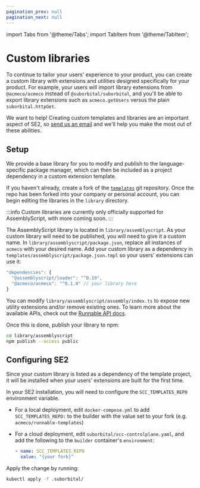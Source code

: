 ```yaml
---
pagination_prev: null
pagination_next: null
---
```


import Tabs from '@theme/Tabs';
import TabItem from '@theme/TabItem';

# Custom libraries

To continue to tailor your users' experience to your product, you can create a custom library with extensions and utilities designed specifically for your product. For example, your users will import library extensions from `@acmeco/acmeco` instead of `@suborbital/suborbital`, and you'll be able to export library extensions such as `acmeco.getUsers` versus the plain `suborbital.httpGet`.

We want to help! Creating custom templates and libraries are an important aspect of SE2, so [send us an email](mailto:team@suborbital.dev) and we'll help you make the most out of these abilities.

## Setup

We provide a base library for you to modify and publish to the language-specific package manager, which can then be included as a project dependency in a custom extension template.

If you haven't already, create a fork of the [`templates`](https://github.com/suborbital/templates) git repository. Once the repo has been forked into your company or personal account, you can begin editing the libraries in the `library` directory.

:::info
Custom libraries are currently only officially supported for AssemblyScript, with more coming soon.
:::

<Tabs groupId="language-selection">

<TabItem value="assemblyscript" label="AssemblyScript">

The AssemblyScript library is located in `library/assemblyscript`. As your custom library will need to be published, you will need to give it a custom name. In `library/assemblyscript/package.json`, replace all instances of `acmeco` with your desired name. Add your custom library as a dependency in `templates/assemblyscript/package.json.tmpl` so your users' extensions can use it:

```js
"dependencies": {
  "@assemblyscript/loader": "^0.19",
  "@acmeco/acmeco": "^0.1.0" // your library here
}
```

You can modify `library/assemblyscript/assembly/index.ts` to expose new utility extensions and/or remove existing ones. To learn more about the available APIs, check out the [Runnable API docs](docs/atmo/runnable-api/introduction.md).

Once this is done, publish your library to npm:

```bash
cd library/assemblyscript
npm publish --access public
```

</TabItem>

</Tabs>

## Configuring SE2

Since your custom library is listed as a dependency of the template project, it will be installed when your users' extensions are built for the first time.

In your SE2 installation, you will need to configure the `SCC_TEMPLATES_REPO` environment variable.

- For a local deployment, edit `docker-compose.yml` to add `SCC_TEMPLATES_REPO:` to the builder with the value set to your fork \(e.g. `acmeco/runnable-templates`\)
- For a cloud deployment, edit `suborbital/scc-controlplane.yaml`, and add the following to the `builder` container's `environment`:

  ```yaml
  - name: SCC_TEMPLATES_REPO
    value: "{your fork}"
  ```

Apply the change by running:

```bash
kubectl apply -f .suborbital/
```
